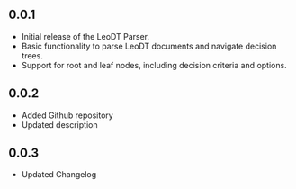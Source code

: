 ## 0.0.1

* Initial release of the LeoDT Parser.
* Basic functionality to parse LeoDT documents and navigate decision trees.
* Support for root and leaf nodes, including decision criteria and options.

## 0.0.2

* Added Github repository
* Updated description

## 0.0.3

* Updated Changelog